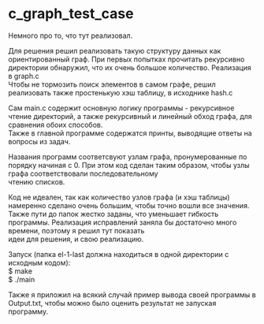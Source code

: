 # c_graph_test_case  
Немного про то, что тут реализовал.  
  
Для решения решил реализовать такую структуру данных как ориентированный граф. При первых попытках прочитать рекурсивно директории обнаружил, что их очень большое количество. Реализация в graph.c  
Чтобы не тормозить поиск элементов в самом графе, решил реализовать также простенькую хэш таблицу, в исходнике hash.c  
  
Сам main.c содержит основную логику программы - рекурсивное чтение директорий, а также рекурсивный и линейный обход графа, для сравнения обоих способов.   
Также в главной программе содержатся принты, выводящие ответы на вопросы из задач.  
  
Названия программ соответсвуют узлам графа, пронумерованные по порядку начиная с 0. При этом код сделан таким образом, чтобы узлы графа соответствовали последовательному  
чтению списков.  
  
Код не идеален, так как количество узлов графа (и хэш таблицы) намеренно сделано очень большим, чтобы точно вошли все значения.  
Также пути до папок жестко заданы, что уменьшает гибкость программы. Реализация исправлений заняла бы достаточно много времени, поэтому я решил тут показать  
идеи для решения, и свою реализацию.  

Запуск (папка el-1-last должна находиться в одной директории с исходным кодом):  
$ make  
$ ./main  
  
Также я приложил на всякий случай пример вывода своей программы в Output.txt, чтобы можно было оценить результат не запуская программу.  
